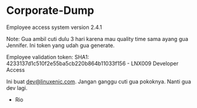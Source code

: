 # Corporate-Dump
Employee access system version 2.4.1

Note:
Gua ambil cuti dulu 3 hari karena mau quality time sama ayang gua Jennifer. Ini token yang udah gua generate.

Employee validation token:
SHA1: 4233137d1c510f2e55ba5cb220b864b11033f156 - LNX009 Developer Access

Ini buat dev@linuxenic.com. Jangan ganggu cuti gua pokoknya. Nanti gua dev lagi.

- Rio
